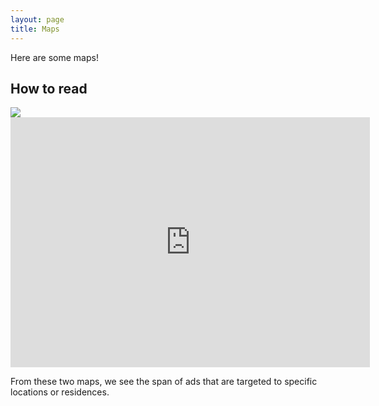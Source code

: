```yaml
---
layout: page
title: Maps
---
```


Here are some maps!

## How to read

<div class='tableauPlaceholder' id='viz1551991157926' style='position: relative'>
<noscript><a href='#'><img alt=' ' src='https://public.tableau.com/static/images/SQ/SQGYPMF3N/1_rss.png' style='border: none'/></a></noscript>
<object class='tableauViz'  style='display:none;'><param name='host_url' value='https%3A%2F%2Fpublic.tableau.com%2F'/> 
    <param name='embed_code_version' value='3'/> 
    <param name='path' value='shared/SQGYPMF3N'/> 
    <param name='toolbar' value='yes'/>
    <param name='static_image' value='https:/public.tableau.com/static/images/SQ/SQGYPMF3N/1.png'/> 
    <param name='animate_transition' value='yes'/>
    <param name='display_static_image' value='yes'/>
    <param name='display_spinner' value='yes'/>
    <param name='display_overlay' value='yes'/>
    <param name='display_count' value='yes'/>
</object></div>                
    <script type='text/javascript'>                    
        var divElement = document.getElementById('viz1551991157926');                    
        var vizElement = divElement.getElementsByTagName('object')[0];                    
            vizElement.style.width='100%';
            vizElement.style.height=(divElement.offsetWidth*0.75)+'px';                    
        var scriptElement = document.createElement('script');                    
            scriptElement.src = 'https://public.tableau.com/javascripts/api/viz_v1.js';                    vizElement.parentNode.insertBefore(scriptElement, vizElement);               
     </script>

<iframe 
frameborder="0" 
height="400" 
width="575" 
scrolling="no" src="https://public.tableau.com/views/RussianAds/Sheet1?:embed=y&:display_count=yes">
</iframe>

From these two maps, we see the span of ads that are targeted to specific locations or residences.